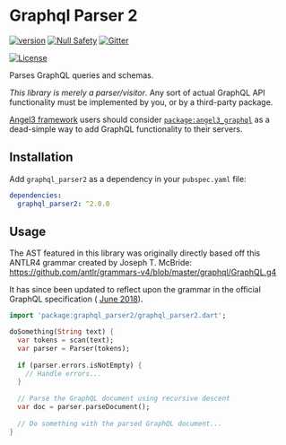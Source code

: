 # Graphql Parser 2

[![version](https://img.shields.io/badge/pub-v2.0.2-brightgreen)](https://pub.dartlang.org/packages/graphql_parser2)
[![Null Safety](https://img.shields.io/badge/null-safety-brightgreen)](https://dart.dev/null-safety)
[![Gitter](https://img.shields.io/gitter/room/nwjs/nw.js.svg)](https://gitter.im/angel_dart/discussion)

[![License](https://img.shields.io/github/license/dukefirehawk/graphql_dart)](https://github.com/dukefirehawk/graphql_dart/LICENSE)

Parses GraphQL queries and schemas.

*This library is merely a parser/visitor*. Any sort of actual GraphQL API functionality must be implemented by you,
or by a third-party package.

[Angel3 framework](https://github.com/dukefirehawk/angel) users should consider
[`package:angel3_graphql`](https://github.com/dukefirehawk/graphql_dart/tree/master/angel_graphql)
as a dead-simple way to add GraphQL functionality to their servers.

## Installation

Add `graphql_parser2` as a dependency in your `pubspec.yaml` file:

```yaml
dependencies:
  graphql_parser2: ^2.0.0
```

## Usage

The AST featured in this library was originally directly based off this ANTLR4 grammar created by Joseph T. McBride:
<https://github.com/antlr/grammars-v4/blob/master/graphql/GraphQL.g4>

It has since been updated to reflect upon the grammar in the official GraphQL
specification (
[June 2018](https://facebook.github.io/graphql/June2018/)).

```dart
import 'package:graphql_parser2/graphql_parser2.dart';

doSomething(String text) {
  var tokens = scan(text);
  var parser = Parser(tokens);
  
  if (parser.errors.isNotEmpty) {
    // Handle errors...
  }
  
  // Parse the GraphQL document using recursive descent
  var doc = parser.parseDocument();
  
  // Do something with the parsed GraphQL document...
}
```
